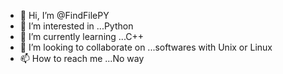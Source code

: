 - 👋 Hi, I’m @FindFilePY
- 👀 I’m interested in ...Python
- 🌱 I’m currently learning ...C++
- 💞️ I’m looking to collaborate on ...softwares with Unix or Linux
- 📫 How to reach me ...No way


<!---
FindFilePY/FindFilePY is a ✨ special ✨ repository because its `README.md` (this file) appears on your GitHub profile.
You can click the Preview link to take a look at your changes.
--->
